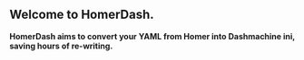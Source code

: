 ## Welcome to HomerDash.

**HomerDash aims to convert your YAML from Homer into Dashmachine ini, saving hours of re-writing.**

<!--stackedit_data:
eyJoaXN0b3J5IjpbLTgwNDc3OTU2MywtODk3NDM0ODU5XX0=
-->
